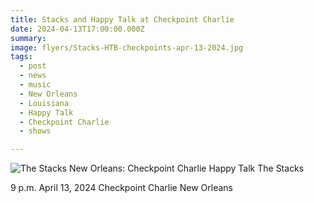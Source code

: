 ```yaml
---
title: Stacks and Happy Talk at Checkpoint Charlie
date: 2024-04-13T17:00:00.000Z
summary:
image: flyers/Stacks-HTB-checkpoints-apr-13-2024.jpg
tags:
  - post 
  - news
  - music
  - New Orleans
  - Louisiana
  - Happy Talk
  - Checkpoint Charlie
  - shows

---
```


![The Stacks New Orleans: Checkpoint Charlie](/static/img/flyers/Stacks-HTB-checkpoints-apr-13-2024.jpg "The Stacks New Orleans: Checkpoint Charlie")
Happy Talk
The Stacks

9 p.m.
April 13, 2024
Checkpoint Charlie
New Orleans